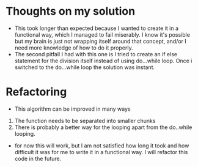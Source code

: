 # Thoughts on my solution

- This took longer than expected because I wanted to create it in a functional way, which I managed to fail miserably. I know it's possible but my brain is just not wrapping itself around that concept, and/or I need more knowledge of how to do it properly.
- The second pitfall I had with this one is I tried to create an if else statement for the division itself instead of using do...while loop. Once i switched to the do...while loop the solution was instant.

# Refactoring
- This algorithm can be improved in many ways
1. The function needs to be separated into smaller chunks
2. There is probably a better way for the looping apart from the do..while looping.

- for now this will work, but I am not satisfied how long it took and how difficult it was for me to write it in a functional way. I will refactor this code in the future.
